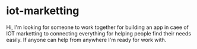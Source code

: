 # iot-marketting
Hi, I'm looking for someone to work together for building an app in caee of IOT marketting to connecting everything for helping people find their needs easily. If anyone can help from anywhere I'm ready for work with.
